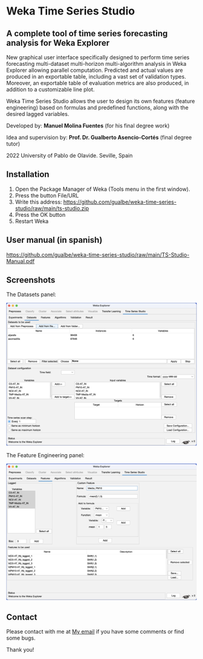 # Weka Time Series Studio
## A complete tool of time series forecasting analysis for Weka Explorer

New graphical user interface specifically designed to perform time series forecasting multi-dataset multi-horizon multi-algorithm analysis in Weka Explorer allowing parallel computation. Predicted and actual values are produced in an exportable table, including a vast set of validation types. Moreover, an exportable table of evaluation metrics are also produced, in addition to a customizable line plot.

Weka Time Series Studio allows the user to design its own features (feature engineering) based on formulas and predefined functions, along with the desired lagged variables.

Developed by: **Manuel Molina Fuentes** (for his final degree work)

Idea and supervision by: **Prof. Dr. Gualberto Asencio-Cortés** (final degree tutor)

2022 University of Pablo de Olavide. Seville, Spain

## Installation

1. Open the Package Manager of Weka (Tools menu in the first window).
2. Press the button File/URL
3. Write this address: https://github.com/gualbe/weka-time-series-studio/raw/main/ts-studio.zip
4. Press the OK button
5. Restart Weka

## User manual (in spanish)

https://github.com/gualbe/weka-time-series-studio/raw/main/TS-Studio-Manual.pdf

## Screenshots

The Datasets panel:

<img src="screenshots/datasets.png" alt="drawing" width="700"/>

The Feature Engineering panel:

<img src="screenshots/features.png" alt="drawing" width="700"/>

## Contact

Please contact with me at [My email](mailto:guaasecor@upo.es) if you have some comments or find some bugs.

Thank you!
